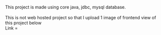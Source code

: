 This project is made using core java, jdbc, mysql database. <br><br>
This is not web hosted project so that I upload 1 image of frontend view of this project below <br>
Link = 
